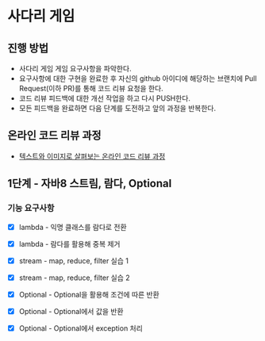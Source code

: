 # 사다리 게임

## 진행 방법

* 사다리 게임 게임 요구사항을 파악한다.
* 요구사항에 대한 구현을 완료한 후 자신의 github 아이디에 해당하는 브랜치에 Pull Request(이하 PR)를 통해 코드 리뷰 요청을 한다.
* 코드 리뷰 피드백에 대한 개선 작업을 하고 다시 PUSH한다.
* 모든 피드백을 완료하면 다음 단계를 도전하고 앞의 과정을 반복한다.

## 온라인 코드 리뷰 과정

* [텍스트와 이미지로 살펴보는 온라인 코드 리뷰 과정](https://github.com/nextstep-step/nextstep-docs/tree/master/codereview)

## 1단계 - 자바8 스트림, 람다, Optional

### 기능 요구사항

* [X] lambda - 익명 클래스를 람다로 전환
* [X] lambda - 람다를 활용해 중복 제거
* [X] stream - map, reduce, filter 실습 1
* [X] stream - map, reduce, filter 실습 2
* [X] Optional - Optional을 활용해 조건에 따른 반환
* [X] Optional - Optional에서 값을 반환
* [X] Optional - Optional에서 exception 처리

